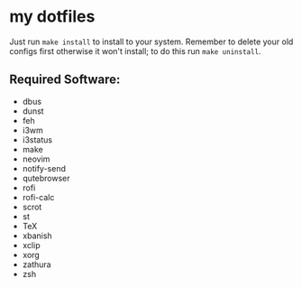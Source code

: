 # my dotfiles

Just run `make install` to install to your system. Remember to delete your old configs first otherwise it won't install; to do this run `make uninstall`.

## Required Software:

- dbus
- dunst
- feh
- i3wm
- i3status
- make
- neovim
- notify-send
- qutebrowser
- rofi
- rofi-calc
- scrot
- st
- TeX
- xbanish
- xclip
- xorg
- zathura
- zsh
